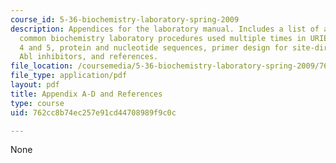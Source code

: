 ```yaml
---
course_id: 5-36-biochemistry-laboratory-spring-2009
description: Appendices for the laboratory manual. Includes a list of abbreviations,
  common biochemistry laboratory procedures used multiple times in URIECA modules
  4 and 5, protein and nucleotide sequences, primer design for site-directed mutagenesis,
  Abl inhibitors, and references.
file_location: /coursemedia/5-36-biochemistry-laboratory-spring-2009/762cc8b74ec257e91cd44708989f9c0c_apadnrefrnce.pdf
file_type: application/pdf
layout: pdf
title: Appendix A-D and References
type: course
uid: 762cc8b74ec257e91cd44708989f9c0c

---
```

None